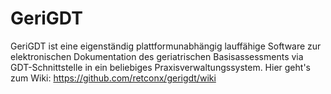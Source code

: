 # GeriGDT
GeriGDT ist eine eigenständig plattformunabhängig lauffähige Software zur elektronischen Dokumentation des geriatrischen Basisassessments via GDT-Schnittstelle in ein beliebiges Praxisverwaltungssystem.
Hier geht's zum Wiki: https://github.com/retconx/gerigdt/wiki
